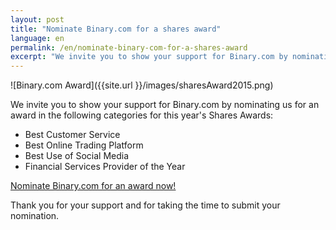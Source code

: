 ```yaml
---
layout: post
title: "Nominate Binary.com for a shares award"
language: en
permalink: /en/nominate-binary-com-for-a-shares-award
excerpt: "We invite you to show your support for Binary.com by nominating us for an award in the following categories for this year's Shares Awards"  
---
```


![Binary.com Award]({{site.url }}/images/sharesAward2015.png)

We invite you to show your support for Binary.com by nominating us for an award in the following categories for this year's Shares Awards:  

* Best Customer Service
* Best Online Trading Platform
* Best Use of Social Media
* Financial Services Provider of the Year

[Nominate Binary.com for an award now!](http://info.binary.com/sharesawards15)

Thank you for your support and for taking the time to submit your nomination.